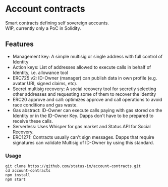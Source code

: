 # Account contracts
Smart contracts defining self sovereign accounts.  
WIP, currently only a PoC in Solidity.

## Features

- Management key: A simple multisig or single address with full control of Identity
- Action keys: List of addresses allowed to execute calls in behalf of Identity, i.e. allowance tool
- ERC725 v2: ID-Owner (manager) can publish data in own profile (e.g. avatar URI, signed claims, etc).
- Secret multisig recovery: A social recovery tool for secretly selecting other addresses and requesting some of them to recover the identity 
- ERC20 approve and call: optimizes approve and call operations to avoid race conditions and gas waste.
- Gas abstract: ID-Owner can execute calls paying with gas stored on the Identity or in the ID-Owner Key. Dapps don't have to be prepared to receive these calls.
- Serverless: Uses Whisper for gas market and Status API for Social Recovery.
- ERC1271: Contracts usually can't sign messages. Dapps that require signatures can validate Multisig of ID-Owner by using this standard.

### Usage
 ```
 git clone https://github.com/status-im/account-contracts.git
 cd account-contracts
 npm install
 npm start
 ```

